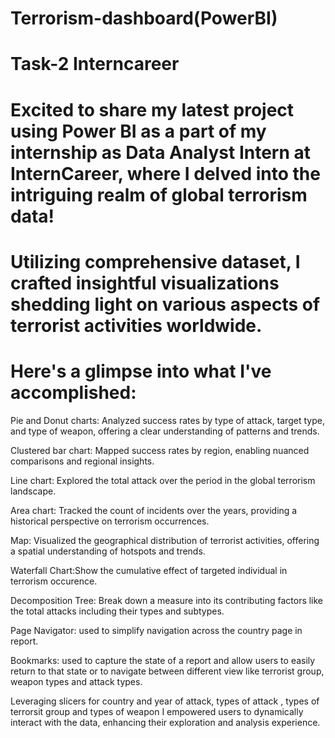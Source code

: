 # Terrorism-dashboard(PowerBI)
# Task-2 Interncareer
# Excited to share my latest project using Power BI as a part of my internship as Data Analyst Intern at InternCareer, where I delved into the intriguing realm of global terrorism data! 
# Utilizing comprehensive dataset, I crafted insightful visualizations shedding light on various aspects of terrorist activities worldwide. 
# Here's a glimpse into what I've accomplished:

  Pie and Donut charts: Analyzed success rates by type of attack, target type, and type of weapon, offering a clear understanding of patterns and trends.

 Clustered bar chart: Mapped success rates by region, enabling nuanced comparisons and regional insights.

 Line chart: Explored the total attack over the period  in the global terrorism landscape.

 Area chart: Tracked the count of incidents over the years, providing a historical perspective on terrorism occurrences.

 Map: Visualized the geographical distribution of terrorist activities, offering a spatial understanding of hotspots and trends.
   
 Waterfall Chart:Show the cumulative effect of targeted individual in terrorism occurence.

Decomposition Tree: Break down a measure into its contributing factors like the total attacks including their types and subtypes.

Page Navigator:  used to simplify navigation across the country page in report.

Bookmarks: used to capture the state of a report and allow users to easily return to that state or to navigate between different view like terrorist group, weapon types and attack types.

 Leveraging slicers for country and year of attack, types of attack , types of terrorsit group and types of weapon  I empowered users to dynamically interact with the data, enhancing their exploration and analysis experience.
